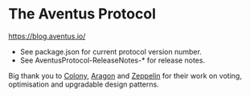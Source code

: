 # The Aventus Protocol

https://blog.aventus.io/

* See package.json for current protocol version number.
* See AventusProtocol-ReleaseNotes-* for release notes.

Big thank you to [Colony](https://colony.io/), [Aragon](https://aragon.one/) and [Zeppelin](https://zeppelin.solutions/) for their work on voting, optimisation and upgradable design patterns.
